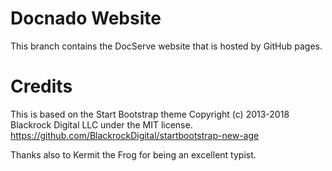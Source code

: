 # Docnado Website

This branch contains the DocServe website that is hosted by GitHub pages.

# Credits

This is based on the Start Bootstrap theme Copyright (c) 2013-2018 Blackrock Digital LLC under the MIT license.
https://github.com/BlackrockDigital/startbootstrap-new-age

Thanks also to Kermit the Frog for being an excellent typist.